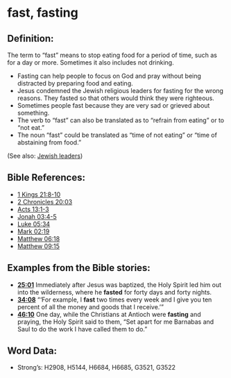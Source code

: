 # fast, fasting

## Definition:

The term to “fast” means to stop eating food for a period of time, such as for a day or more. Sometimes it also includes not drinking.

* Fasting can help people to focus on God and pray without being distracted by preparing food and eating.
* Jesus condemned the Jewish religious leaders for fasting for the wrong reasons. They fasted so that others would think they were righteous.
* Sometimes people fast because they are very sad or grieved about something.
* The verb to “fast” can also be translated as to “refrain from eating” or to “not eat.”
* The noun “fast” could be translated as “time of not eating” or “time of abstaining from food.”

(See also: [Jewish leaders](../other/jewishleaders.md))

## Bible References:

* [1 Kings 21:8-10](rc://en/tn/help/1ki/21/08)
* [2 Chronicles 20:03](rc://en/tn/help/2ch/20/03)
* [Acts 13:1-3](rc://en/tn/help/act/13/01)
* [Jonah 03:4-5](rc://en/tn/help/jon/03/04)
* [Luke 05:34](rc://en/tn/help/luk/05/34)
* [Mark 02:19](rc://en/tn/help/mrk/02/19)
* [Matthew 06:18](rc://en/tn/help/mat/06/18)
* [Matthew 09:15](rc://en/tn/help/mat/09/15)

## Examples from the Bible stories:

* __[25:01](rc://en/tn/help/obs/25/01)__ Immediately after Jesus was baptized, the Holy Spirit led him out into the wilderness, where he __fasted__ for forty days and forty nights.
* __[34:08](rc://en/tn/help/obs/34/08)__ “‘For example, I __fast__ two times every week and I give you ten percent of all the money and goods that I receive.’”
* __[46:10](rc://en/tn/help/obs/46/10)__ One day, while the Christians at Antioch were __fasting__ and praying, the Holy Spirit said to them, “Set apart for me Barnabas and Saul to do the work I have called them to do.”

## Word Data:

* Strong’s: H2908, H5144, H6684, H6685, G3521, G3522
